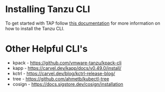 # Installing Tanzu CLI

To get started with TAP follow [this documentation](https://docs.vmware.com/en/VMware-Tanzu-Application-Platform/1.5/tap/install-tanzu-cli.html) for more information on how to install the Tanzu CLI.

# Other Helpful CLI's

* kpack - https://github.com/vmware-tanzu/kpack-cli
* kapp - https://carvel.dev/kapp/docs/v0.49.0/install/
* kctrl - https://carvel.dev/blog/kctrl-release-blog/
* tree - https://github.com/ahmetb/kubectl-tree
* cosign - https://docs.sigstore.dev/cosign/installation
